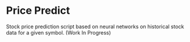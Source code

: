 # Price Predict

Stock price prediction script based on neural networks on historical stock data for a given symbol. (Work In Progress)
